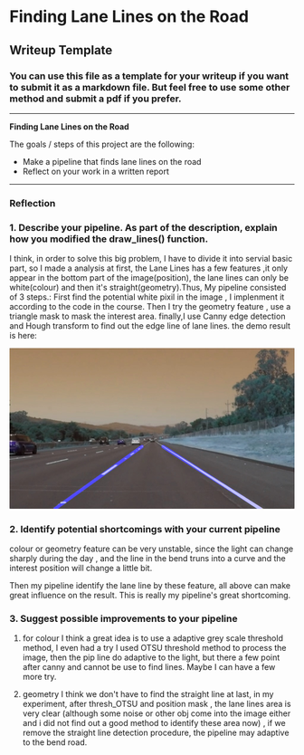 # **Finding Lane Lines on the Road** 

## Writeup Template

### You can use this file as a template for your writeup if you want to submit it as a markdown file. But feel free to use some other method and submit a pdf if you prefer.

---

**Finding Lane Lines on the Road**

The goals / steps of this project are the following:
* Make a pipeline that finds lane lines on the road
* Reflect on your work in a written report


[//]: # (Image References)

[image1]: ./test_images_output/solidWhiteRight.jpg "result"

---

### Reflection

### 1. Describe your pipeline. As part of the description, explain how you modified the draw_lines() function.

I think, in order to solve this big problem, I have to divide it into servial basic part, so I made a analysis at first, the Lane Lines has a few features ,it only appear in the bottom part of the image(position), the lane lines can only be white(colour) and then it's straight(geometry).Thus, My pipeline consisted of 3 steps.:
First find the potential white pixil in the image , I implenment it according to the code in the course. Then I try the geometry feature , use a triangle mask to mask the interest area.
finally,I use Canny edge detection and Hough transform to find out the edge line of lane lines.
the demo result is here:

![alt text][image1]



### 2. Identify potential shortcomings with your current pipeline

colour or geometry feature can be very unstable, since the light can change sharply during the day ,
and the line in the bend truns into a curve and the interest position will change a little bit. 

Then my pipeline identify the lane line by these feature, all above can make great influence on the result. This is really my pipeline's great shortcoming.

### 3. Suggest possible improvements to your pipeline

1. for colour
	I think a great idea is to use a adaptive grey scale threshold method, I even had a try 
	I used OTSU threshold method to process the image, then the pip line do adaptive to the light, but there a few point after canny and cannot be use to find lines. Maybe I can have a few more try.

2. geometry
	I think we don't have to find the straight line at last, in my experiment, after thresh_OTSU and position mask , the lane lines area is very clear (although some noise or other obj come into the image either and i did not find out a good method to identify these area now) , if we remove the straight line detection procedure, the pipeline may adaptive to the bend road. 